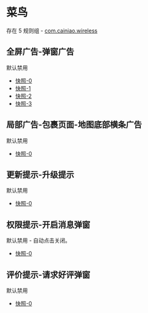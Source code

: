 # 菜鸟

存在 5 规则组 - [com.cainiao.wireless](/src/apps/com.cainiao.wireless.ts)

## 全屏广告-弹窗广告

默认禁用

- [快照-0](https://i.gkd.li/import/14162087)
- [快照-1](https://i.gkd.li/import/14162238)
- [快照-2](https://i.gkd.li/import/13042279)
- [快照-3](https://i.gkd.li/import/13842492)

## 局部广告-包裹页面-地图底部横条广告

默认禁用

- [快照-0](https://i.gkd.li/import/14162159)

## 更新提示-升级提示

默认禁用

- [快照-0](https://i.gkd.li/import/14162198)

## 权限提示-开启消息弹窗

默认禁用 - 自动点击关闭。

- [快照-0](https://i.gkd.li/import/14162211)

## 评价提示-请求好评弹窗

默认禁用

- [快照-0](https://i.gkd.li/import/13692761)
